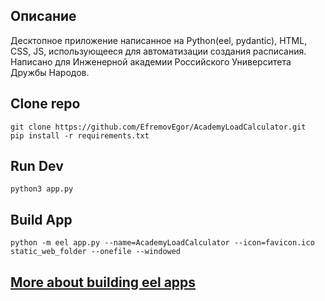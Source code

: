 ## Описание
Десктопное приложение написанное на Python(eel, pydantic), HTML, CSS, JS, использующееся для автоматизации создания расписания. Написано для Инженерной академии Российского Университета Дружбы Народов.
## Clone repo
    git clone https://github.com/EfremovEgor/AcademyLoadCalculator.git
    pip install -r requirements.txt
## Run Dev
    python3 app.py
## Build App
    python -m eel app.py --name=AcademyLoadCalculator --icon=favicon.ico static_web_folder --onefile --windowed
## [More about building eel apps](https://github.com/python-eel/Eel#building-distributable-binary-with-pyinstaller)